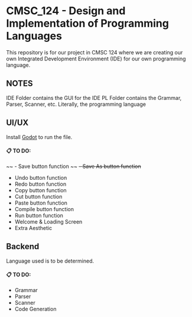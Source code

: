 # CMSC_124 - Design and Implementation of Programming Languages
This repository is for our project in CMSC 124 where we are creating our own Integrated Development Environment (IDE) for our own programming language.

## NOTES
IDE Folder contains the GUI for the IDE
PL Folder contains the Grammar, Parser, Scanner, etc. Literally, the programming language

## UI/UX
Install [Godot](https://godotengine.org/download/windows/) to run the file.

#### 📋 TO DO:
~~ - Save button function ~~
~~- Save As button function~~
- Undo button function
- Redo button function
- Copy button function
- Cut  button function
- Paste button function
- Compile button function
- Run button function
- Welcome & Loading Screen
- Extra Aesthetic

## Backend
Language used is to be determined.

#### 📋 TO DO:
- Grammar
- Parser
- Scanner
- Code Generation





